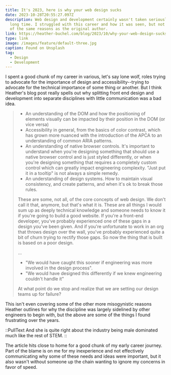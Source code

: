 ```yaml
---
title: It's 2023, here is why your web design sucks
date: 2023-10-28T20:55:27.097Z
description: Web design and development certainly wasn't taken seriously for a
  long time. I struggled with this career and how it was seen, but not for all
  of the same reasons as the original author.
link: https://heather-buchel.com/blog/2023/10/why-your-web-design-sucks/
type: link
image: /images/feature/default-three.jpg
caption: Found on Unsplash
tag:
  - Design
  - Development
---
```

I spent a good chunk of my career in various, let's say lone wolf, roles trying to advocate for the importance of design and accessibility--trying to advocate for the technical importance of some thing or another. But I think Heather's blog post really spells out why splitting front end design and development into separate disciplines with little communication was a bad idea.

> * An understanding of the DOM and how the positioning of elements visually can be impacted by their position in the DOM (or vice versa)
> * Accessibility in general, from the basics of color contrast, which has grown more nuanced with the introduction of the APCA to an understanding of common ARIA patterns.
> * An understanding of native browser controls. It's important to understand when you're designing something that should use a native browser control and is just styled differently, or when you're designing something that requires a completely custom control which can greatly impact engineering complexity. "Just put it in a tooltip" is not always a simple remedy.
> * An understanding of design systems. How to maintain visual consistency, and create patterns, and when it's ok to break those rules.
>
> These are some, not all, of the core concepts of web design. We don't call it that, anymore, but that's what it is. These are all things I would sum up as deeply technical knowledge and someone needs to know it if you're going to build a good website. If you're a front-end developer, you've probably experienced one of these gaps in a design you've been given. And if you're unfortunate to work in an org that throws design over the wall, you've probably experienced quite a bit of churn trying to rectify those gaps. So now the thing that is built is based on a poor design.
>
> ...
>
> * "We would have caught this sooner if engineering was more involved in the design process".
> * "We would have designed this differently if we knew engineering couldn't handle it"
>
> At what point do we stop and realize that we are setting our design teams up for failure?

This isn't even covering some of the other more misogynistic reasons Heather outlines for why the discipline was largely sidelined by other engineers to begin with, but the above are some of the things I found frustrating over the years.

::PullText
  And she is quite right about the industry being male dominated much like the rest of STEM.
::

The article hits close to home for a good chunk of my early career journey. Part of the blame is on me for my inexperience and not effectively communicating why some of these needs and ideas were important, but it also wasn't without someone up the chain wanting to ignore my concerns in favor of speed.